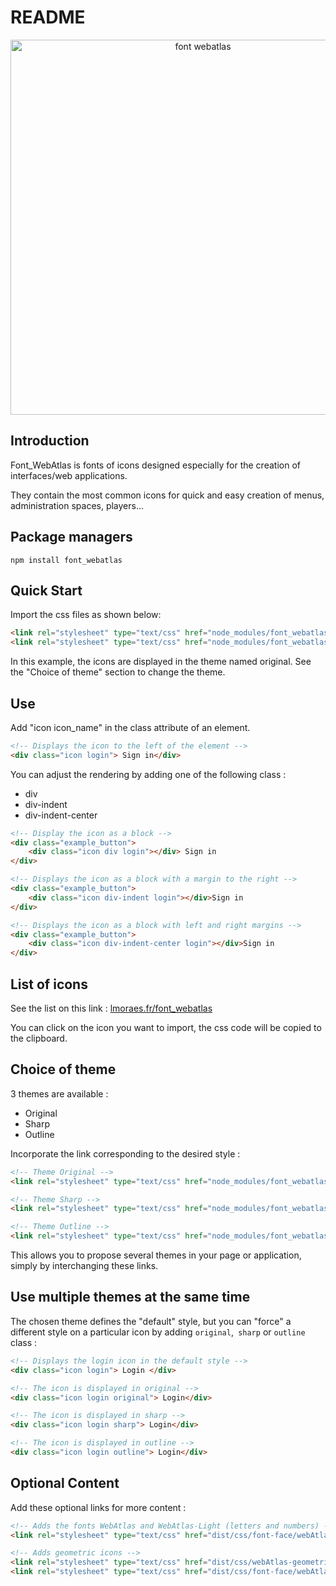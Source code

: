 # README

<p align="center">
    <img alt="font webatlas" src="https://lmoraes.fr/assets/git/font_webatlas.png" width="600">
</p>

## Introduction

Font_WebAtlas is fonts of icons designed especially for the creation of interfaces/web applications.

They contain the most common icons for quick and easy creation of menus, administration spaces, players...

## Package managers

```console
npm install font_webatlas
```

## Quick Start

Import the css files as shown below:
```html
<link rel="stylesheet" type="text/css" href="node_modules/font_webatlas/dist/css/webAtlas-icons.css">
<link rel="stylesheet" type="text/css" href="node_modules/font_webatlas/dist/css/font-face/webAtlas-icons.css">
```

In this example, the icons are displayed in the theme named original. See the "Choice of theme" section to change the theme.

## Use

Add "icon icon_name" in the class attribute of an element.
```html
<!-- Displays the icon to the left of the element -->
<div class="icon login"> Sign in</div>
```

You can adjust the rendering by adding one of the following class :
* div
* div-indent
* div-indent-center

```html
<!-- Display the icon as a block -->
<div class="example_button">
    <div class="icon div login"></div> Sign in
</div>

<!-- Displays the icon as a block with a margin to the right -->
<div class="example_button">
    <div class="icon div-indent login"></div>Sign in
</div>

<!-- Displays the icon as a block with left and right margins -->
<div class="example_button">
    <div class="icon div-indent-center login"></div>Sign in
</div>
```

## List of icons

See the list on this link :
<a href="https://lmoraes.fr/font_webatlas/">lmoraes.fr/font_webatlas</a>

You can click on the icon you want to import, the css code will be copied to the clipboard.

## Choice of theme

3 themes are available :
- Original
- Sharp
- Outline

Incorporate the link corresponding to the desired style :

```html
<!-- Theme Original -->
<link rel="stylesheet" type="text/css" href="node_modules/font_webatlas/dist/css/font-face/webAtlas-icons.css">

<!-- Theme Sharp -->
<link rel="stylesheet" type="text/css" href="node_modules/font_webatlas/dist/css/font-face/webAtlas-icons-sharp.css">

<!-- Theme Outline -->
<link rel="stylesheet" type="text/css" href="node_modules/font_webatlas/dist/css/font-face/webAtlas-icons-outline.css">
```

This allows you to propose several themes in your page or application, simply by interchanging these links.

## Use multiple themes at the same time

The chosen theme defines the "default" style, but you can "force" a different style on a particular icon by adding `original`,` sharp` or `outline` class :

```html
<!-- Displays the login icon in the default style -->
<div class="icon login"> Login </div>

<!-- The icon is displayed in original -->
<div class="icon login original"> Login</div>

<!-- The icon is displayed in sharp -->
<div class="icon login sharp"> Login</div>

<!-- The icon is displayed in outline -->
<div class="icon login outline"> Login</div>
```

## Optional Content

Add these optional links for more content :
```html
<!-- Adds the fonts WebAtlas and WebAtlas-Light (letters and numbers) -->
<link rel="stylesheet" type="text/css" href="dist/css/font-face/webAtlas-alphanumeric.css" />

<!-- Adds geometric icons -->
<link rel="stylesheet" type="text/css" href="dist/css/webAtlas-geometric.css" />
<link rel="stylesheet" type="text/css" href="dist/css/font-face/webAtlas-geometric.css" />
```